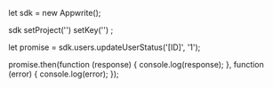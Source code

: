 let sdk = new Appwrite();

sdk
    setProject('')
    setKey('')
;

let promise = sdk.users.updateUserStatus('[ID]', '1');

promise.then(function (response) {
    console.log(response);
}, function (error) {
    console.log(error);
});